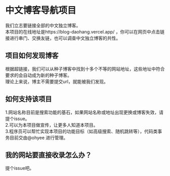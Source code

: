 # 中文博客导航项目
我们立志要链接全部的中文独立博客。    
本项目的在线地址是https://blog-daohang.vercel.app/ ，你可以在网页中点击链接进行串门、交换友链，也可以调查中文独立博客的共性。  
## 项目如何发现博客
根据超链接，我们可以从种子博客中找到十多个不等的网站地址，这些地址中符合要求的会自动成为新的种子博客。     
理论上来说，博主不需要提交url，就能被我们发现。    
## 如何支持该项目
1.网站名称目前是搜索功能的基石，如果网站名称或地址出现更换或博客失效，请提个issue。        
2.可以为本项目做宣传，让更多人知道本项目。         
3.程序员可以帮忙实现本项目的功能目标（如高级搜索、随机跳转等），代码类事务目前交由@ohyee 进行管理。       
## 我的网站要直接收录怎么办？
提个issue吧。
